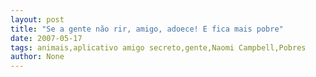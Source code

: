 ```yaml
---
layout: post
title: "Se a gente não rir, amigo, adoece! E fica mais pobre"
date: 2007-05-17
tags: animais,aplicativo amigo secreto,gente,Naomi Campbell,Pobres
author: None
---
```

 
